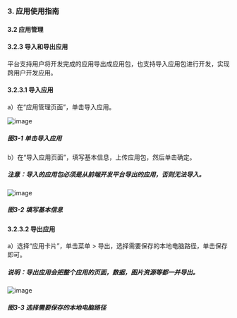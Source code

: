 ### 3. 应用使用指南

#### 3.2 应用管理

#### 3.2.3 导入和导出应用

平台支持用户将开发完成的应用导出成应用包，也支持导入应用包进行开发，实现跨用户开发应用。

#### 3.2.3.1 导入应用

a）在“应用管理页面”，单击导入应用。

![image](https://user-images.githubusercontent.com/79617492/215316871-2255c9bf-e4a2-46ef-b0d1-6005bd744f1b.png)

##### 图3-1 单击导入应用

b）在“导入应用页面”，填写基本信息，上传应用包，然后单击确定。

##### 注意：导入的应用包必须是从前端开发平台导出的应用，否则无法导入。

![image](https://user-images.githubusercontent.com/79617492/215316880-70e2645a-3580-44ba-8e0f-85a36cf55c3d.png)

##### 图3-2 填写基本信息

#### 3.2.3.2 导出应用

a）选择“应用卡片”，单击菜单 > 导出，选择需要保存的本地电脑路径，单击保存即可。

##### 说明：导出应用会把整个应用的页面，数据，图片资源等都一并导出。

![image](https://user-images.githubusercontent.com/79617492/215316885-5a1d212a-c6ba-4fd4-9c34-bac8d89a6d24.png)

##### 图3-3 选择需要保存的本地电脑路径
